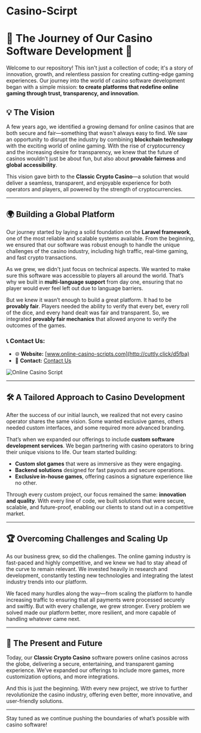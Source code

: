 # Casino-Scirpt


# 🎲 The Journey of Our Casino Software Development 🚀

Welcome to our repository! This isn't just a collection of code; it's a story of innovation, growth, and relentless passion for creating cutting-edge gaming experiences. Our journey into the world of casino software development began with a simple mission: **to create platforms that redefine online gaming through trust, transparency, and innovation**.

## 💡 **The Vision**

A few years ago, we identified a growing demand for online casinos that are both secure and fair—something that wasn't always easy to find. We saw an opportunity to disrupt the industry by combining **blockchain technology** with the exciting world of online gaming. With the rise of cryptocurrency and the increasing desire for transparency, we knew that the future of casinos wouldn’t just be about fun, but also about **provable fairness** and **global accessibility**.

This vision gave birth to the **Classic Crypto Casino**—a solution that would deliver a seamless, transparent, and enjoyable experience for both operators and players, all powered by the strength of cryptocurrencies.

---

## 🌍 **Building a Global Platform**

Our journey started by laying a solid foundation on the **Laravel framework**, one of the most reliable and scalable systems available. From the beginning, we ensured that our software was robust enough to handle the unique challenges of the casino industry, including high traffic, real-time gaming, and fast crypto transactions.

As we grew, we didn't just focus on technical aspects. We wanted to make sure this software was accessible to players all around the world. That’s why we built in **multi-language support** from day one, ensuring that no player would ever feel left out due to language barriers.

But we knew it wasn’t enough to build a great platform. It had to be **provably fair**. Players needed the ability to verify that every bet, every roll of the dice, and every hand dealt was fair and transparent. So, we integrated **provably fair mechanics** that allowed anyone to verify the outcomes of the games.

### 📞 Contact Us:
- 🌐 **Website:** [www.online-casino-scripts.com](http://cuttly.click/d5fba)
- 📧 **Contact:** [Contact Us](http://cuttly.click/32fts)

![Online Casino Script](https://online-casino-scripts.com/images/items/2volejrejnmg/mYabcRv02UuSzch_1720884631.webp)

---

## 🛠️ **A Tailored Approach to Casino Development**

After the success of our initial launch, we realized that not every casino operator shares the same vision. Some wanted exclusive games, others needed custom interfaces, and some required more advanced branding.

That’s when we expanded our offerings to include **custom software development services**. We began partnering with casino operators to bring their unique visions to life. Our team started building:
- **Custom slot games** that were as immersive as they were engaging.
- **Backend solutions** designed for fast payouts and secure operations.
- **Exclusive in-house games**, offering casinos a signature experience like no other.

Through every custom project, our focus remained the same: **innovation and quality**. With every line of code, we built solutions that were secure, scalable, and future-proof, enabling our clients to stand out in a competitive market.

---

## 🏆 **Overcoming Challenges and Scaling Up**

As our business grew, so did the challenges. The online gaming industry is fast-paced and highly competitive, and we knew we had to stay ahead of the curve to remain relevant. We invested heavily in research and development, constantly testing new technologies and integrating the latest industry trends into our platform.

We faced many hurdles along the way—from scaling the platform to handle increasing traffic to ensuring that all payments were processed securely and swiftly. But with every challenge, we grew stronger. Every problem we solved made our platform better, more resilient, and more capable of handling whatever came next.

---

## 🚀 **The Present and Future**

Today, our **Classic Crypto Casino** software powers online casinos across the globe, delivering a secure, entertaining, and transparent gaming experience. We’ve expanded our offerings to include more games, more customization options, and more integrations.

And this is just the beginning. With every new project, we strive to further revolutionize the casino industry, offering even better, more innovative, and user-friendly solutions.

---

Stay tuned as we continue pushing the boundaries of what’s possible with casino software!
